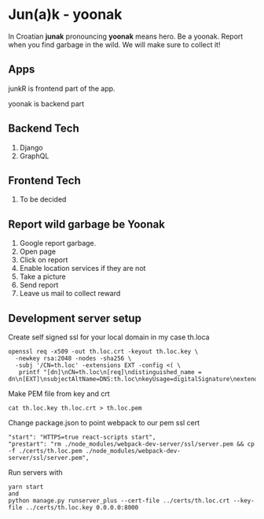 Jun(a)k - yoonak
=================

In Croatian **junak** pronouncing **yoonak** means hero. Be a yoonak. Report when you find garbage in the wild.
We will make sure to collect it!

Apps
----

junkR is frontend part of the app.

yoonak is backend part

Backend Tech
-----------

1. Django
2. GraphQL

Frontend Tech
-------------

1. To be decided

Report wild garbage be Yoonak
-----------------------------

1. Google report garbage.
2. Open page
3. Click on report
4. Enable location services if they are not
5. Take a picture
6. Send report
7. Leave us mail to collect reward


Development server setup
-------------------------

Create self signed ssl for your local domain in my case th.loca

```shell
openssl req -x509 -out th.loc.crt -keyout th.loc.key \
  -newkey rsa:2048 -nodes -sha256 \
  -subj '/CN=th.loc' -extensions EXT -config <( \
   printf "[dn]\nCN=th.loc\n[req]\ndistinguished_name = dn\n[EXT]\nsubjectAltName=DNS:th.loc\nkeyUsage=digitalSignature\nextendedKeyUsage=serverAuth")

```

Make PEM file from key and crt

```shell
cat th.loc.key th.loc.crt > th.loc.pem
```

Change package.json to point webpack to our pem ssl cert

```shell
"start": "HTTPS=true react-scripts start",
"prestart": "rm ./node_modules/webpack-dev-server/ssl/server.pem && cp -f ./certs/th.loc.pem ./node_modules/webpack-dev-server/ssl/server.pem",
```

Run servers with

```shell
yarn start
and
python manage.py runserver_plus --cert-file ../certs/th.loc.crt --key-file ../certs/th.loc.key 0.0.0.0:8000
```
